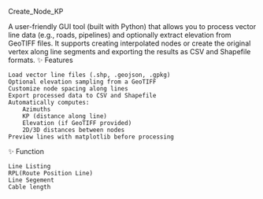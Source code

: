 Create_Node_KP

A user-friendly GUI tool (built with Python) that allows you to process vector line data (e.g., roads, pipelines) and optionally extract elevation from GeoTIFF files. It supports creating interpolated nodes or create the original vertex along line segments and exporting the results as CSV and Shapefile formats.
✨ Features

    Load vector line files (.shp, .geojson, .gpkg)
    Optional elevation sampling from a GeoTIFF
    Customize node spacing along lines
    Export processed data to CSV and Shapefile
    Automatically computes:
        Azimuths
        KP (distance along line)
        Elevation (if GeoTIFF provided)
        2D/3D distances between nodes
    Preview lines with matplotlib before processing

✨ Function

    Line Listing
    RPL(Route Position Line)
    Line Segement
    Cable length
